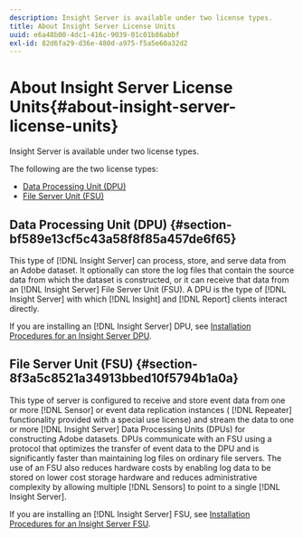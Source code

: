 ```yaml
---
description: Insight Server is available under two license types.
title: About Insight Server License Units
uuid: e6a48b00-4dc1-416c-9039-01c01b86abbf
exl-id: 82d6fa29-d36e-480d-a975-f5a5e60a32d2
---
```

# About Insight Server License Units{#about-insight-server-license-units}

Insight Server is available under two license types.

The following are the two license types:

* [Data Processing Unit (DPU)](../../../home/c-inst-svr/c-install-ins-svr/c-abt-inst-svr-lic-units.md#section-bf589e13cf5c43a58f8f85a457de6f65) 
* [File Server Unit (FSU)](../../../home/c-inst-svr/c-install-ins-svr/c-abt-inst-svr-lic-units.md#section-8f3a5c8521a34913bbed10f5794b1a0a)

## Data Processing Unit (DPU) {#section-bf589e13cf5c43a58f8f85a457de6f65}

This type of [!DNL Insight Server] can process, store, and serve data from an Adobe dataset. It optionally can store the log files that contain the source data from which the dataset is constructed, or it can receive that data from an [!DNL Insight Server] File Server Unit (FSU). A DPU is the type of [!DNL Insight Server] with which [!DNL Insight] and [!DNL Report] clients interact directly.

If you are installing an [!DNL Insight Server] DPU, see [Installation Procedures for an Insight Server DPU](../../../home/c-inst-svr/c-install-ins-svr/t-install-proc-inst-svr-dpu/t-install-proc-inst-svr-dpu.md#task-ce1ac85294604467ab750b24176d25bc).

## File Server Unit (FSU) {#section-8f3a5c8521a34913bbed10f5794b1a0a}

This type of server is configured to receive and store event data from one or more [!DNL Sensor] or event data replication instances ( [!DNL Repeater] functionality provided with a special use license) and stream the data to one or more [!DNL Insight Server] Data Processing Units (DPUs) for constructing Adobe datasets. DPUs communicate with an FSU using a protocol that optimizes the transfer of event data to the DPU and is significantly faster than maintaining log files on ordinary file servers. The use of an FSU also reduces hardware costs by enabling log data to be stored on lower cost storage hardware and reduces administrative complexity by allowing multiple [!DNL Sensors] to point to a single [!DNL Insight Server].

If you are installing an [!DNL Insight Server] FSU, see [Installation Procedures for an Insight Server FSU](../../../home/c-inst-svr/c-install-ins-svr/t-inst-proc-fsu.md#task-e4a4a791b6694119ba45b36f3e573016).
